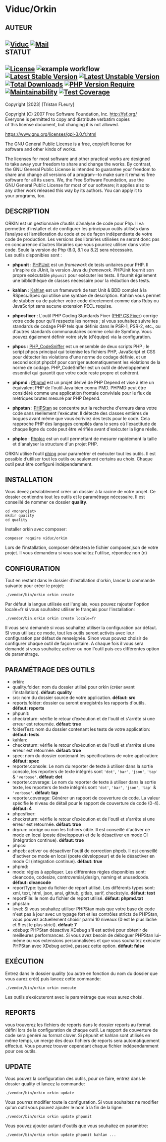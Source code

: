 


Viduc/Orkin
=======  

AUTEUR
------  
[![Viduc](https://www.shareicon.net/data/48x48/2016/01/02/229394_cylon_256x256.png)](https://github.com/viduc) [![Mail](https://www.shareicon.net/data/48x48/2016/03/20/444954_mail_200x200.png)](mailto:viduc@mail.fr?subject=[GitHub]%20Source%20Han%20Sans)  
STATUT
------  
[![License](http://poser.pugx.org/viduc/orkin/license)](https://packagist.org/packages/viduc/orkin) ![example workflow](https://github.com/viduc/orkin/actions/workflows/php.yml/badge.svg) [![Latest Stable Version](http://poser.pugx.org/viduc/orkin/v)](https://packagist.org/packages/viduc/orkin) [![Latest Unstable Version](http://poser.pugx.org/viduc/orkin/v/unstable)](https://packagist.org/packages/viduc/orkin) [![Total Downloads](http://poser.pugx.org/viduc/orkin/downloads)](https://packagist.org/packages/viduc/orkin) [![PHP Version Require](http://poser.pugx.org/viduc/orkin/require/php)](https://packagist.org/packages/viduc/orkin) [![Maintainability](https://api.codeclimate.com/v1/badges/0e4654bced125386dbc4/maintainability)](https://codeclimate.com/github/viduc/orkin/maintainability) [![Test Coverage](https://api.codeclimate.com/v1/badges/0e4654bced125386dbc4/test_coverage)](https://codeclimate.com/github/viduc/orkin/test_coverage) 
-------  

Copyright [2023] [Tristan FLeury]

Copyright (C) 2007 Free Software Foundation, Inc. <http://fsf.org/>  
Everyone is permitted to copy and distribute verbatim copies  
of this license document, but changing it is not allowed.

https://www.gnu.org/licenses/gpl-3.0.fr.html

The GNU General Public License is a free, copyleft license for  
software and other kinds of works.

The licenses for most software and other practical works are designed  
to take away your freedom to share and change the works. By contrast,  
the GNU General Public License is intended to guarantee your freedom to  
share and change all versions of a program--to make sure it remains free  
software for all its users. We, the Free Software Foundation, use the  
GNU General Public License for most of our software; it applies also to  
any other work released this way by its authors. You can apply it to  
your programs, too.

DESCRIPTION
-------  
ORKIN est un gestionnaire d’outils d’analyse de code pour Php. Il va permettre d’installer et de configurer les principaux outils utilisés dans l’analyse et l’amélioration du code et ce de façon indépendante de votre code de production. Les versions des librairies utilisées ne seront donc pas en concurrence d’autres librairies que vous pourriez utiliser dans votre code. Seule la version de Php (8.0, 8.1 ou 8.2) sera nécessaire.  
Les outils disponibles sont :

- **phpunit** : [PHPUnit](https://phpunit.de/) est un _framework_ de tests unitaires pour PHP. Il s’inspire de JUnit, la version Java du _framework_. PHPUnit fournit son propre exécutable `phpunit` pour exécuter les tests. Il fournit également une bibliothèque de classes nécessaire pour la rédaction des tests.

- **kahlan** : [Kahlan](https://github.com/kahlan/kahlan) est un framework de test Unit & BDD complet à la RSpec/JSpec qui utilise une syntaxe de description. Kahlan vous permet de stubber ou de patcher votre code directement comme dans Ruby ou JavaScript sans aucune extension PECL requise.
- **phpcsfixer** : L'outil PHP Coding Standards Fixer ([PHP CS Fixer](https://github.com/PHP-CS-Fixer/PHP-CS-Fixer)) corrige votre code pour qu'il respecte les normes ; si vous souhaitez suivre les standards de codage PHP tels que définis dans le PSR-1, PSR-2, etc., ou d'autres standards communautaires comme celui de Symfony. Vous pouvez également définir votre style (d'équipe) via la configuration.
- **phpcs** : [PHP_CodeSniffer](https://github.com/squizlabs/PHP_CodeSniffer) est un ensemble de deux scripts PHP ; le script phpcs principal qui tokenise les fichiers PHP, JavaScript et CSS pour détecter les violations d'une norme de codage définie, et un second script phpcbf pour corriger automatiquement les violations de la norme de codage. PHP_CodeSniffer est un outil de développement essentiel qui garantit que votre code reste propre et cohérent.
- **phpmd** : [Phpmd](https://phpmd.org/) est un projet dérivé de PHP Depend et vise à être un équivalent PHP de l'outil Java bien connu PMD. PHPMD peut être considéré comme une application frontale conviviale pour le flux de métriques brutes mesuré par PHP Depend.
- **phpstan** : [PHPStan](https://phpstan.org/user-guide/getting-started) se concentre sur la recherche d'erreurs dans votre code sans réellement l'exécuter. Il détecte des classes entières de bogues avant même que vous écriviez des tests pour le code. Cela rapproche PHP des langages compilés dans le sens où l'exactitude de chaque ligne du code peut être vérifiée avant d'exécuter la ligne réelle.
- **phploc** : [Phploc](https://github.com/sebastianbergmann/phploc) est un outil permettant de mesurer rapidement la taille et d'analyser la structure d'un projet PHP.

ORKIN utilise l’outil [phing](https://www.phing.info/) pour paramétrer et exécuter tout les outils. Il est possible d’utiliser tout les outils ou seulement certains au choix. Chaque outil peut être configuré indépendamment.

INSTALLATION
-------  
Vous devez préalablement créer un dossier à la racine de votre projet. Ce dossier contiendra tout les outils et le paramétrage nécessaire. Il est conseillé de nommer ce dossier **quality**.


    cd <monprojet>  
    mkdir quality  
    cd quality

Installer orkin avec composer:

    composer require viduc/orkin

Lors de l'installation, composer détectera le fichier composer.json de votre projet. Il vous demandera si vous souhaitez l'utilise, répondez non (n)

CONFIGURATION
-------  
Tout en restant dans le dossier d'installation d'orkin, lancer la commande suivante pour créer le projet:

    ./vendor/bin/orkin orkin create  
Par défaut la langue utilisée est l'anglais, vous pouvez rajouter l'option locale=fr si vous souhaitez utiliser le français pour l'installation:

    ./vendor/bin.orkin orkin create locale=fr  
Il vous sera demandé si vous souhaitez utiliser la configuration par défaut. SI vous utilisez ce mode, tout les outils seront activés avec leur configuration par défaut de renseignée. Sinon vous pouvez choisir de configurer chaque outil de façon unitaire. A chaque fois il vous sera demandé si vous souhaitez activer ou non l'outil puis ces différentes option de paramétrage.

PARAMÉTRAGE DES OUTILS
-------  

- orkin:
- quality.folder: nom du dossier utilisé pour orkin (créer avant l'installation). **défaut: quality**
- src: nom du dossier source de votre application. **défaut: src**
- reports.folder: dossier ou seront enregistrés les rapports d'outils. **défaut: reports**
- phpunit:
- checkreturn: vérifie le retour d’exécution et de l'outil et s'arrête si une erreur est retournée. **défaut: true**
- folderTest: nom du dossier contenant les tests de votre application: **défaut: tests**
- kahlan:
- checkreturn: vérifie le retour d’exécution et de l'outil et s'arrête si une erreur est retournée. **défaut: true**
- spec: nom du dossier contenant les spécifications de votre application: **défaut: spec**
- reporter.console: Le nom du reporter de texte à utiliser dans la sortie console, les reporters de texte intégrés sont `'dot'`, `'bar'`, `'json'`, `'tap'` & `'verbose'`. **défaut: dot**
- reporter.coverage: Le nom du reporter de texte à utiliser dans la sortie texte, les reporters de texte intégrés sont `'dot'`, `'bar'`, `'json'`, `'tap'` & `'verbose'`. **défaut: tap**
- reporter.coverage: Générer un rapport de couverture de code. La valeur spécifie le niveau de détail pour le rapport de couverture de code (0-4). **défaut: 4**
- phpcsfixer:
- checkreturn: vérifie le retour d’exécution et de l'outil et s'arrête si une erreur est retournée. **défaut: true**
- dryrun: corrige ou non les fichiers cible. Il est conseillé d'activer ce mode en local (poste développeur) et de le désactiver en mode CI (intégration continue). **défaut: true**
- phpcs:
- phpcb: activer ou désactiver l'outil de correction phpcb. Il est conseillé d'activer ce mode en local (poste développeur) et de le désactiver en mode CI (intégration continue). **défaut: true**
- phpmd:
- mode: règles à appliquer. Les différentes règles disponibles sont: cleancode, codesize, controversial,design, naming et unusedcode. **défaut: cleancode**
- reportType: type du fichier de report utilisé. Les différents types sont: xml, text, html, json, ansi, github, gitlab, sarif, checkstyle. **défaut: text**
- reportFile: le nom du fichier de report utilisé. **défaut: phpmd.txt**
- phpstan:
- level: Si vous souhaitez utiliser PHPStan mais que votre base de code n'est pas à jour avec un typage fort et les contrôles stricts de PHPStan, vous pouvez actuellement choisir parmi 10 niveaux (0 est le plus lâche et 9 est le plus strict). **défaut: 7**
- xdebug: PHPStan désactive XDebug s'il est activé pour obtenir de meilleures performances. Si vous avez besoin de déboguer PHPStan lui-même ou vos extensions personnalisées et que vous souhaitez exécuter PHPStan avec XDebug activé, passez cette option. **défaut: false**

EXÉCUTION
-------  
Entrez dans le dossier quality (ou autre en fonction du nom du dossier que vous aurez créé) puis lancez cette commande:

    ./vendor/bin/orkin orkin execute

Les outils s’exécuteront avec le paramétrage que vous aurez choisi.

REPORTS
-------  
vous trouverez les fichiers de reports dans le dossier reports au format défini lors de la configuration de chaque outil.
Le rapport de couverture de code sera généré au format clover. Si phpunit et kahlan sont utilisés en même temps, un merge des deux fichiers de reports sera automatiquement effectué. Vous pourrez trouver cependant chaque fichier indépendamment pour ces outils.

UPDATE
------- 
Vous pouvez la configuration des outils, pour ce faire, entrez dans le dossier quality et lancez la commande:

    ./vendor/bin/orkin orkin update

Vous pourrez modifier toute la configuration. Si vous souhaitez ne modifier qu'un outil vous pouvez ajouter le nom à la fin de la ligne:


    ./vendor/bin/orkin orkin update phpunit
Vous pouvez ajouter autant d'outils que vous souhaitez en paramètre:

    ./vendor/bin/orkin orkin update phpunit kahlan ...